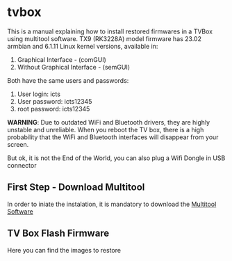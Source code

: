 # tvbox
This is a manual explaining how to install restored firmwares in a TVBox using multitool software.
TX9 (RK3228A) model firmware has 23.02 armbian and 6.1.11 Linux kernel versions, available in:
1. Graphical Interface - (comGUI)
2. Without Graphical Interface - (semGUI)

Both have the same users and passwords:
1. User login: icts
2. User password: icts12345
3. root password: icts12345

**WARNING**: Due to outdated WiFi and Bluetooth drivers, they are highly unstable and unreliable. When you reboot the TV box, there is a high probability that the WiFi and Bluetooth interfaces will disappear from your screen. 

But ok, it is not the End of the World, you can also plug a Wifi Dongle in USB connector

## First Step - Download Multitool
In order to iniate the instalation, it is mandatory to download the [Multitool Software](https://users.armbian.com/jock/rk322x/multitool/multitool.img.xz) 

## TV Box Flash Firmware 
Here you can find the images to restore 

